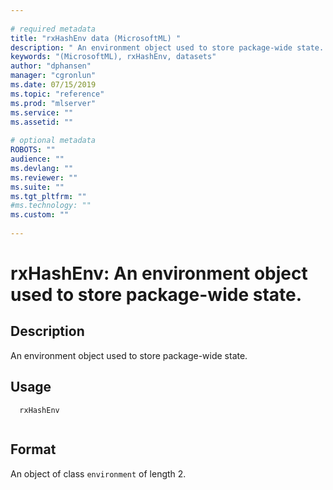 ```yaml
--- 
 
# required metadata 
title: "rxHashEnv data (MicrosoftML) " 
description: " An environment object used to store package-wide state. " 
keywords: "(MicrosoftML), rxHashEnv, datasets" 
author: "dphansen" 
manager: "cgronlun" 
ms.date: 07/15/2019
ms.topic: "reference" 
ms.prod: "mlserver" 
ms.service: "" 
ms.assetid: "" 
 
# optional metadata 
ROBOTS: "" 
audience: "" 
ms.devlang: "" 
ms.reviewer: "" 
ms.suite: "" 
ms.tgt_pltfrm: "" 
#ms.technology: "" 
ms.custom: "" 
 
--- 
```

 
 
 
 
 
 # rxHashEnv: An environment object used to store package-wide state. 
 ## Description
 
An environment object used to store package-wide state.
 
 
 ## Usage

```   
  rxHashEnv
 
```
 
 ## Format
 An object of class `environment` of length 2. 
 
 
 
